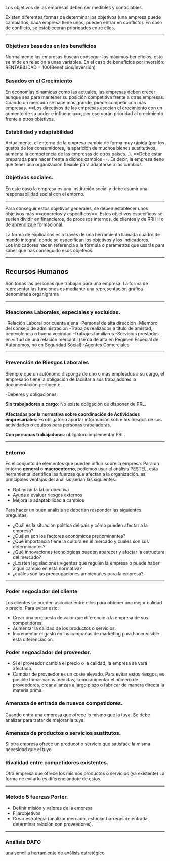 Los objetivos de las empresas deben ser medibles y controlables.

Existen diferentes formas de determinar los objetivos (una empresa puede cambiarlos, cada empresa tiene unos, pueden entrar en conflicto).
En caso de conflicto, se establecerán prioridades entre ellos.

------
### Objetivos basados en los beneficios
Normalmente las empresas buscan conseguir los máximos beneficios, esto se mide en relación a unas variables.
En el caso de beneficios por inversión:
RENTABILIDAD = 100(Beneficios/Inversión)
### Basados en el Crecimiento
En economías dinámicas como las actuales, las empresas deben crecer aunque sea para mantener su posición competitiva frente a otras empresas.
Cuando un mercado se hace más grande, puede competir con más empresas.
==Los directivos de las empresas asocian el crecimiento con un aumento de su poder e influencia==, por eso darán prioridad al crecimiento frente a otros objetivos.
### Estabilidad y adaptabilidad
Actualmente, el entorno de la empresa cambia de forma muy rápida (por los gustos de los consumidores, la aparición de muchos bienes sustitutivos, aumenta la competencia de las empresas de otros países…).
==Debe estar preparada para hacer frente a dichos cambios==. Es decir, la empresa tiene que tener una organización flexible para adaptarse a los cambios.
### Objetivos sociales.
En este caso la empresa es una institución social y debe asumir una responsabilidad social con el entorno.

-----

Para conseguir estos objetivos generales, se deben establecer unos objetivos
más ==concretos y específicos==.
Estos objetivos específicos se suelen dividir en  financieros, de procesos internos, de clientes y de RRHH o de aprendizaje formacional.

La forma de explicarlos es a través de una herramienta llamada cuadro de mando integral, donde se especifican los objetivos y los indicadores.  
Los indicadores hacen referencia a la fórmula o parámetros que usarás para saber que has conseguido esos objetivos.

----
## Recursos Humanos
Son todas las personas que trabajan para una empresa.
La forma de representar las funciones es mediante una representación gráfica denominada organigrama

---
### Rleaciones Laborales, especiales y excluidas.

-Relación Laboral por cuenta ajena
-Personal de alta dirección
-Miembro del consejo de administración
-Trabajos realizados a título de amistad, benevolencia o buena vecindad
-Trabajos familiares
-Servicios prestados en virtud de una relación mercantil (se da de alta en Régimen Especial de Autónomos, no en Seguridad Social)
-Agentes Comerciales

---
### Prevención de Riesgos Laborales
Siempre que un autónomo disponga de uno o más empleados a su cargo, el empresario tiene la obligación de facilitar a sus trabajadores la documentación pertinente.

-Deberes y obligaciones:

**Sin trabajadores a cargo**: No existe obligación de disponer de PRL.

**Afectadas por la normativa sobre coordinación de Actividades empresariales**: Es obligatorio aportar información sobre los riesgos de sus actividades o equipos para personas trabajadoras.

**Con personas trabajadoras**: obligatoro implementar PRL.

---
### Entorno
Es el conjunto de elementos que pueden influir sobre la empresa.
Para un entorno **general** o **macroentorno**, podemos usar el análisis PESTEL, esta herramienta identifica las fuerzas que afectan a la organización.
as principales ventajas del análisis serían las siguientes:
- Optimizar la labor directiva
- Ayuda a evaluar riesgos externos
- Mejora la adaptabilidad a cambios

Para hacer un buen análisis se deberían responder las siguientes preguntas:
 - ¿Cuál es la situación política del país y cómo pueden afectar a la empresa?
 - ¿Cuáles son los factores económicos predominantes?
 - ¿Qué importancia tiene la cultura en el mercado y cuáles son sus determinantes?
 - ¿Qué innovaciones tecnológicas pueden aparecer y afectar la estructura del mercado?
 - ¿Existen legislaciones vigentes que regulen la empresa o puede haber algún cambio en esta normativa?
 - ¿cuáles son las preocupaciones ambientales para la empresa?
 ---
 
### Poder negociador del cliente
Los clientes se pueden ascociar entre ellos para obtener una mejor calidad o precio.
 Para evitar esto:
 - Crear una propuesta de valor que diferencie a la empresa de sus competidores.
 - Aumentar la calidad de los productos o servicios.
 - Incrementar el gasto en las campañas de marketing para hacer visible esta diferenciación.
 
### Poder negoaciador del proveedor.
- Si el proveedor cambia el precio o la calidad, la empresa se verá afectada.
- Cambiar de proveedor es un coste elevado.
Para evitar estos riesgos, es posible tomar varias medidas, como aumentar el número de proveedores, crear alianzas a largo plazo o fabricar de manera directa la materia prima.

### Amenaza de entrada de nuevos competidores.
Cuando entra una empresa que ofrece lo mismo que la tuya.
Se debe analizar para tratar de mejorar la tuya.

### Amenaza de productos o servicios sustitutos.
Si otra empresa ofrece un producot o servicio que satisface la misma necesidad que el tuyo.

### Rivalidad entre competidores existentes.
Otra empresa que ofrece los mismos productos o servicios (ya existente)
La forma de evitarlo es diferenciándote de estos.

---
### Método 5 fuerzas Porter.
 - Definir misión y valores de la empresa
 - Fijarobjetivos
 - Crear estrategia (analizar mercado, estudiar barreras de entrada, determinar relación con proveedores).

---
### Análisis DAFO

una sencilla herramienta de análisis estratégico
